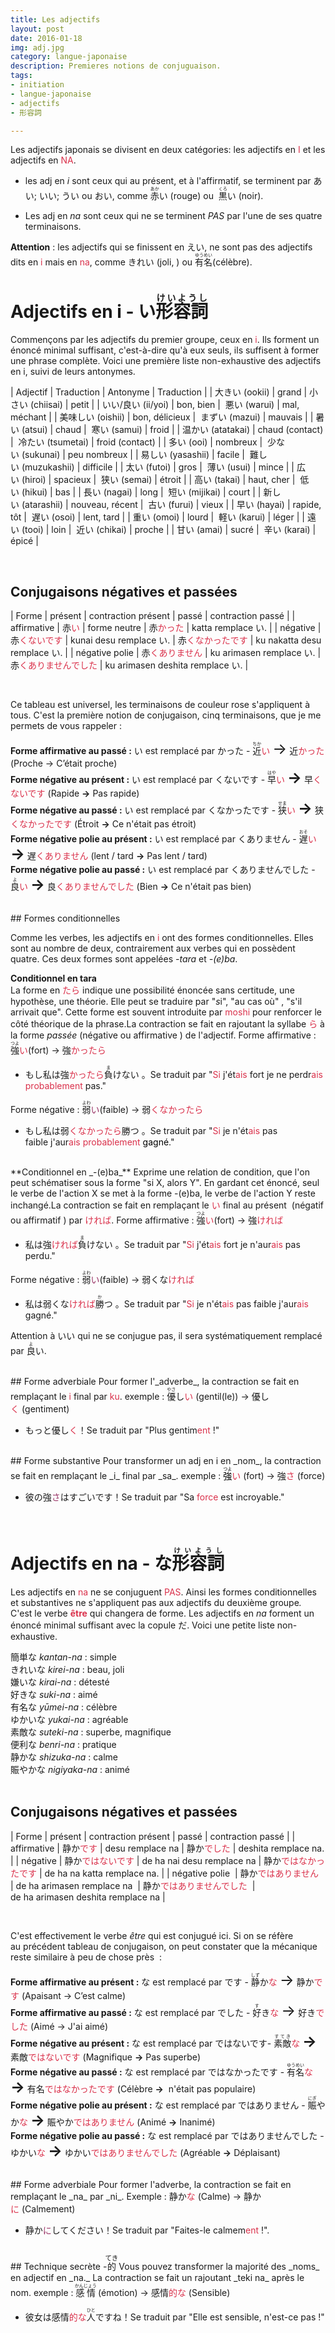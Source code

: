```yaml
---
title: Les adjectifs
layout: post
date: 2016-01-18
img: adj.jpg
category: langue-japonaise
description: Premieres notions de conjuguaison.
tags:
- initiation
- langue-japonaise
- adjectifs
- 形容詞

---
```




<span>Les adjectifs japonais se divisent en deux catégories: les adjectifs en</span> <span style="color: #da314b;">I</span> <span>et les adjectifs en</span> <span style="color: #da314b;">NA</span>.
* <span>les adj en</span> _i_ <span>sont ceux qui au présent, et à l'affirmatif, se terminent par</span> あい; いい; うい <span>ou</span> おい<span>, comme </span><ruby><rb>赤</rb><rt>あか</rt></ruby><span>い (rouge) ou  </span><ruby><rb>黒</rb><rt>くろ</rt></ruby><span>い (noir). 

* Les adj en _na_<span> sont ceux qui ne se terminent</span> _PAS_ <span>par l'une de ses quatre terminaisons. 

**Attention** : les adjectifs qui se finissent en えい, ne sont pas des adjectifs dits en <span style="color: #da314b;">i</span> <span>mais en</span> <span style="color: #da314b;">na</span><span>, comme きれい (joli, ) ou</span> <ruby><rb>有名</rb><rt>ゆうめい</rt></ruby><span>(célèbre).</span>

# Adjectifs en i - <span>い<ruby><rb>形容詞</rb><rt><span>けいようし</span></rt></ruby></span>

<span>Commençons par les adjectifs du premier groupe, ceux en</span> <span style="color: #da314b;">i</span><span>. Ils forment un énoncé minimal suffisant, c'est-à-dire qu'à eux seuls, ils suffisent à former une phrase complète. Voici une première liste non-exhaustive des adjectifs en i, suivi de leurs antonymes.</span>

<div class="tablo" markdown='1'>

| Adjectif | Traduction | Antonyme | Traduction |
| 大きい&nbsp;(ookii) | grand | 小さい&nbsp;(chiisai) | petit |
| いい/良い&nbsp;(ii/yoi) | bon, bien |  悪い&nbsp;(warui) | mal, méchant |
| 美味しい&nbsp;(oishii) | bon, délicieux |  まずい&nbsp;(mazui) | mauvais |
| 暑い&nbsp;(atsui) | chaud |  寒い&nbsp;(samui) | froid |
| 温かい&nbsp;(atatakai) | chaud&nbsp;(contact) |  冷たい&nbsp;(tsumetai) | froid&nbsp;(contact) |
| 多い&nbsp;(ooi) | nombreux |  少ない&nbsp;(sukunai) | peu nombreux |
| 易しい&nbsp;(yasashii) | facile |  難しい&nbsp;(muzukashii) | difficile |
| 太い&nbsp;(futoi) | gros |  薄い&nbsp;(usui) | mince |
| 広い&nbsp;(hiroi) | spacieux |  狭い&nbsp;(semai) | étroit |
| 高い&nbsp;(takai) | haut, cher |  低い&nbsp;(hikui) | bas |
| 長い&nbsp;(nagai) | long |  短い&nbsp;(mijikai) | court |
| 新しい&nbsp;(atarashii) | nouveau, récent |  古い&nbsp;(furui) | vieux |
| 早い&nbsp;(hayai) | rapide, tôt |  遅い&nbsp;(osoi) | lent, tard |
| 重い&nbsp;(omoi) | lourd |  軽い&nbsp;(karui) | léger |
| 遠い&nbsp;(tooi) | loin |  近い&nbsp;(chikai) | proche |
| 甘い&nbsp;(amai) | sucré |  辛い&nbsp;(karai) | épicé |


</div>
<br>


## Conjugaisons négatives et passées

<div class="tablo" markdown='1'>


| Forme | présent | contraction présent | passé | contraction passé |
| affirmative | 赤<span style="color: #da314b;">い</span> | forme neutre | 赤<span style="color: #da314b;">かった </span> | katta remplace い. |
| négative | 赤<span style="color: #da314b;">くないです</span> | kunai desu remplace&nbsp;い. | 赤<span style="color: #da314b;"><span style="color: #da314b;"><span style="color: #da314b;">くなかったで</span></span></span><span style="color: #da314b;"><span style="color: #da314b;"><span>す</span></span></span> | ku nakatta desu remplace&nbsp;い. |
| négative&nbsp;polie | 赤<span style="color: #da314b;">くありません </span> | ku arimasen remplace&nbsp;い. | 赤<span style="color: #da314b;">くありませんでした </span> | ku&nbsp;arimasen&nbsp;deshita&nbsp;remplace&nbsp;い. |

</div>
<br>

Ce tableau est universel, les terminaisons de couleur rose s'appliquent à tous. C'est la première notion de conjugaison, cinq terminaisons, que je me permets de vous rappeler :  

**Forme affirmative au passé :** <span>い est remplacé par かった -</span> <ruby><rb>近</rb><rt>ちか</rt></ruby><span style="color: #da314b;">い</span> <span></span> <span style="font-size: 18pt;">→</span><span> 近</span><span style="color: #da314b;">かった</span> <span>(Proche → C’était proche)</span>  
**Forme négative au présent :** <span>い est remplacé par くないです -</span> <ruby><rb>早</rb><rt>はや</rt></ruby><span style="color: #da314b;">い</span> **<span style="font-size: 18pt;">→</span>** <span>早</span><span style="color: #993366;"><span style="color: #da314b;">くないです</span> </span><span>(Rapide</span> **→**<span> Pas rapide)</span>  
**Forme négative au passé :** <span>い est remplacé par くなかったです -</span> <ruby><rb>狭</rb><rt>せま</rt></ruby><span style="color: #da314b;">い</span> **<span style="font-size: 18pt;">→</span>** <span>狭</span><span style="color: #993366;"><span style="color: #da314b;">くなかったです</span> </span><span>(Étroit </span>**→**<span> Ce n'était pas étroit)</span>  
**Forme négative polie au présent :** <span>い est remplacé par くありません -</span> <ruby><rb>遅</rb><rt>おそ</rt></ruby><span style="color: #da314b;">い</span> **<span style="font-size: 18pt;">→</span>** <span>遅</span><span style="color: #993366;"><span style="color: #da314b;">くありません</span> </span><span>(lent / tard </span>**→**<span> Pas lent / tard)</span>  
**Forme négative polie au passé :** <span>い est remplacé par くありませんでした -</span> <ruby><rb>良</rb><rt>よ</rt></ruby><span style="color: #da314b;">い</span> **<span style="font-size: 18pt;">→</span>** <span>良</span><span style="color: #993366;"><span style="color: #da314b;">くありませんでした</span> </span><span>(Bien </span>**→**<span> Ce n'était pas bien)</span> 

<br> 
## Formes conditionnelles

<span>Comme les verbes, les adjectifs en</span> <span style="color: #da314b;">i</span> <span>ont des formes conditionnelles.</span><span> Elles sont au nombre de deux, contrairement aux verbes qui en possèdent quatre. Ces deux formes sont appelées </span>_-tara_ <span>et</span> _-(e)ba_<span>.</span>
<br>

**Conditionnel en tara**  
<span>La forme en</span> <span style="color: #da314b;">たら</span><span> indique une possibilité énoncée sans certitude, une hypothèse, une théorie. Elle peut se traduire par "</span>_s_<span>i", "au cas où" , "s'il arrivait que". Cette forme est souvent introduite par</span> <span style="color: #da314b;">moshi&nbsp;</span><span>pour renforcer le côté théorique de la phrase.</span><span>La contraction se fait en rajoutant la syllabe</span> <span style="color: #da314b;">ら</span> <span>à la forme</span> _passée_ <span>(négative ou affirmative ) de l'adjectif.</span> <span></span><span>Forme affirmative :</span> <ruby><rb>強</rb><rt>つよ</rt></ruby><span style="color: #da314b;">い</span><span>(fort) → 強</span><span style="color: #da314b;">かったら</span><span></span>

*   もし私は強<span style="color: #da314b;">かったら</span><ruby><rb>負</rb><rt>ま</rt></ruby>けない 。Se traduit par "<span style="color: #da314b;">Si</span> j'ét<span style="color: #da314b;">ais</span> fort je ne perdr<span style="color: #da314b;">ais probablement</span> pas."

<span>Forme négative :</span> <ruby><rb>弱</rb><rt>よわ</rt></ruby><span style="color: #993366;">い</span><span>(faible) → 弱</span><span style="color: #da314b;">くなかったら</span><span></span>

*   もし私は弱<span style="color: #da314b;">くなかったら</span>勝つ 。Se traduit par "<span style="color: #da314b;">Si</span> je n'ét<span style="color: #da314b;">ais</span> pas faible j'aur<span style="color: #993366;"><span style="color: #da314b;">ais</span> <span style="color: #da314b;">probablement</span> <span style="color: #000000;">gagné</span></span>."

<br>
**Conditionnel en _-(e)ba_**<span></span>  
<span>Exprime une relation de condition, que l'on peut schématiser sous la forme "si X, alors Y". En gardant cet énoncé, seul le verbe de l'action X se met à la forme -(e)ba, le verbe de l'action Y reste inchangé.</span><span>La contraction se fait en remplaçant le</span> <span style="color: #da314b;">い </span><span>final </span><span>au </span>présent <span> (négatif ou affirmatif ) par</span> <span style="color: #da314b;">ければ</span><span>.</span> <span></span><span>Forme affirmative :</span> <ruby><rb>強</rb><rt>つよ</rt></ruby><span style="color: #da314b;">い</span><span>(fort) → 強</span><span style="color: #da314b;">ければ</span><span></span>

*   私は強<span style="color: #da314b;">ければ</span><ruby><rb>負</rb><rt>ま</rt></ruby>けない 。Se traduit par "<span style="color: #da314b;">Si</span> j'ét<span style="color: #da314b;">ais</span> fort je n'aur<span style="color: #da314b;">ais</span> pas perdu."

<span>Forme négative :</span> <ruby><rb>弱</rb><rt>よわ</rt></ruby><span style="color: #993366;">い</span><span>(faible) → 弱くな</span><span style="color: #da314b;">ければ</span><span></span>

*   私は弱くな<span style="color: #da314b;">ければ</span><ruby><rb>勝</rb><rt>か</rt></ruby>つ 。Se traduit par "<span style="color: #da314b;">Si</span> je n'ét<span style="color: #da314b;">ais</span> pas faible j'aur<span style="color: #da314b;">ais</span> gagné."

<span>Attention à いい qui ne se conjugue pas, il sera systématiquement remplacé par</span> <ruby><rb>良</rb><rt>よ</rt></ruby><span>い.</span>

<br>
## Forme adverbiale
<span>Pour former l'</span>_adverbe_<span>, la contraction se fait en remplaçant le</span> <span style="color: #da314b;">i</span> <span>final par</span> <span style="color: #da314b;">ku</span><span>.</span> <span></span><span>exemple :</span> <ruby><rb>優</rb><rt>やさ</rt></ruby><span>し</span><span style="color: #993366;"><span style="color: #da314b;">い</span> </span><span>(gentil(le)) → 優し</span><span style="color: #993366;"><span style="color: #da314b;">く</span> </span><span>(gentiment)</span>

*   もっと優し<span style="color: #da314b;">く</span>！Se traduit par "Plus gentim<span style="color: #da314b;">ent </span>!"

<br> 
## Forme substantive
<span>Pour transformer un adj en i en </span>_nom_<span>, la contraction se fait en remplaçant le</span> _i_ <span>final par</span> _sa_<span>.</span> <span></span><span>exemple :</span> <span style="color: #000000;"><ruby><rb>強</rb><rt>つよ</rt></ruby></span><span style="color: #993366;"><span style="color: #da314b;">い </span></span><span>(fort) → 強</span><span style="color: #da314b;">さ</span><span style="color: #993366;"> </span><span>(force)</span>

*   彼の強<span style="color: #993366;">さ</span>はすごいです！Se traduit par "Sa <span style="color: #da314b;">force</span> est incroyable."

<br> 

# Adjectifs en na - な<ruby><rb>形容詞</rb><rt><span style="font-size: 8pt;">けいようし</span></rt></ruby>

<span>Les adjectifs en</span> <span style="color: #da314b;">na</span> <span>ne se conjuguent</span> <span style="color: #da314b;">PAS</span><span>. Ainsi les formes conditionnelles et substantives ne s'appliquent pas aux adjectifs du deuxième groupe</span>_._ <span>C'est le verbe</span> <span style="color: #da314b;">**être**</span> <span>qui changera de forme. </span><span>Les adjectifs en</span> _na_ <span>forment un énoncé minimal suffisant avec la copule だ. Voici une petite liste non-exhaustive.</span>  

<span>簡単な</span> _kantan-na_<span> : simple</span>  
<span>きれいな</span> _kirei-na_<span> : beau, joli</span>  
<span>嫌いな</span> _kirai-na_<span> : détesté</span>  
<span>好きな</span> _suki-na_<span> : aimé</span>  
<span>有名な</span> _yūmei-na_<span> : célèbre</span>  
<span>ゆかいな</span> _yukai-na_<span> : agréable</span>  
<span>素敵な</span> _suteki-na_<span> : superbe, magnifique</span>  
<span>便利な</span> _benri-na_<span> : pratique</span>  
<span>静かな</span> _shizuka-na_<span> : calme</span>  
<span>賑やかな</span> _nigiyaka-na_<span> : animé</span>  
<br> 
## Conjugaisons négatives et passées

<div class="tablo" markdown='1'>

| Forme | présent | contraction présent | passé | contraction passé |
| affirmative | 静か<span style="color: #da314b;">です</span> | desu remplace na | 静か<span style="color: #da314b;">でした</span> | deshita remplace na. |
| négative | 静か<span style="color: #da314b;">ではないです</span> | de&nbsp;ha&nbsp;nai&nbsp;desu remplace&nbsp;na | 静か<span style="color: #da314b;">ではなかったです</span> | de ha na katta remplace na. |
| négative&nbsp;polie  | 静か<span style="color: #da314b;">ではありません </span> | de&nbsp;ha arimasen&nbsp;remplace&nbsp;na  | 静か<span style="color: #da314b;">ではありませんでした </span> | de&nbsp;ha arimasen&nbsp;deshita&nbsp;remplace&nbsp;na |

</div>
<br>

<span>C'est effectivement le verbe</span> _être_ <span>qui est conjugué ici. Si on se réfère au précédent tableau de conjugaison, on peut constater que la mécanique reste similaire à peu de chose près  :</span>  

**Forme affirmative au présent :** <span>な est remplacé par です -</span> <ruby><rb>静</rb><rt>しず</rt></ruby><span>か</span><span style="color: #da314b;">な</span> <span style="font-size: 18pt;">→</span> <span>静か</span><span style="color: #993366;"><span style="color: #da314b;">です</span> </span><span>(Apaisant → C’est calme)</span>  
**Forme affirmative au passé :** <span>な est remplacé par でした -</span> <ruby><rb>好</rb><rt>す</rt></ruby><span>き</span><span style="color: #da314b;">な</span> <span></span> <span style="font-size: 18pt;">→</span> <span>好き</span><span style="color: #993366;"><span style="color: #da314b;">でした</span> </span><span>(Aimé → J'ai aimé)</span>  
**Forme négative au présent :** <span>な est remplacé par ではないです-</span> <ruby><rb>素敵</rb><rt>すてき</rt></ruby><span style="color: #da314b;">な</span> **<span style="font-size: 18pt;">→</span>** <span>素敵</span><span style="color: #993366;"><span style="color: #da314b;">ではないです</span> </span><span>(Magnifique </span>**→**<span> Pas superbe)</span>  
**Forme négative au passé :**<span> な est remplacé par ではなかったです -</span> <ruby><rb>有名</rb><rt>ゆうめい</rt></ruby><span style="color: #da314b;">な</span> **<span style="font-size: 18pt;">→</span>**<span> 有名</span><span style="color: #993366;"><span style="color: #da314b;">ではなかったです</span> </span><span>(Célèbre </span>**→**<span>  n'était pas populaire)</span>  
**Forme négative polie au présent :**<span> な est remplacé par ではありません -</span> <ruby><rb>賑</rb><rt>にぎ</rt></ruby><span>やか</span><span style="color: #da314b;">な</span> **<span style="font-size: 18pt;">→</span>** <span>賑やか</span><span style="color: #993366;"><span style="color: #da314b;">ではありません</span> </span><span>(Animé </span>**→**<span> Inanimé)</span>  
**Forme négative polie au passé :**<span> な est remplacé par ではありませんでした - ゆかい</span><span style="color: #da314b;">な</span> **<span style="font-size: 18pt;">→</span>** <span>ゆかい</span><span style="color: #993366;"><span style="color: #da314b;">ではありませんでした</span> </span><span>(Agréable </span>**→**<span> Déplaisant)</span>

<br>
## Forme adverbiale
<span>Pour former l'adverbe, la contraction se fait en remplaçant le</span> _na_<span> par</span> _ni_<span>. E</span><span>xemple : 静か</span><span style="color: #993366;"><span style="color: #da314b;">な</span> </span><span>(Calme) → 静か</span><span style="color: #993366;"><span style="color: #da314b;">に</span> </span><span>(Calmement)</span>

*   静か<span style="color: #993366;">に</span>してください！Se traduit par "Faites-le calmem<span style="color: #da314b;">ent </span>!".

<br>
## Technique secrète -<ruby><rb>的</rb><rt><span style="font-size: 8pt;">てき</span></rt></ruby>
<span>Vous pouvez transformer la majorité des</span> _noms_ <span>en adjectif en</span> _na._ <span>La contraction se fait un rajoutant</span> _teki na_ <span>après le nom.</span> <span></span><span>exemple :</span> <ruby><rb>感情</rb><rt>かんじょう</rt></ruby><span style="color: #993366;"> </span><span>(émotion) → 感情</span><span style="color: #993366;"><span style="color: #da314b;">的な</span> </span><span>(Sensible)</span>

*   彼女は感情<span style="color: #da314b;">的な</span><ruby><rb>人</rb><rt>ひと</rt></ruby>ですね！Se traduit par "Elle est sensible, n'est-ce pas !"